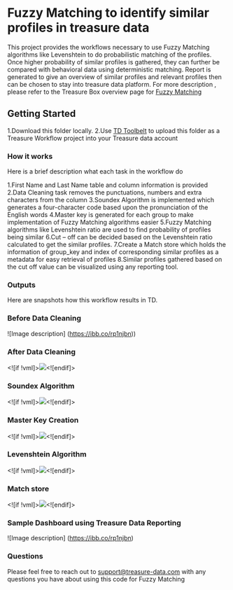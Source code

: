 
# Fuzzy Matching to identify similar profiles in treasure data  
  
This project provides the workflows necessary to use Fuzzy Matching algorithms like Levenshtein to do probabilistic matching of the profiles. Once higher probability of similar profiles is gathered, they can further be compared with behavioral data using deterministic matching. Report is generated to give an overview of similar profiles and relevant profiles then can be chosen to stay into treasure data platform. For more description , please refer to the Treasure Box overview page for [Fuzzy Matching](https://boxes.treasuredata.com/hc/en-us/articles/360032618714-Fuzzy-Matching-on-PII-data)  
  
## Getting Started  

1.Download this folder locally.
2.Use [TD Toolbelt](https://support.treasuredata.com/hc/en-us/articles/360001262207-Treasure-Workflow-Quick-Start-using-TD-Toolbelt-in-a-CLI) to upload this folder as a Treasure Workflow project into your Treasure data account  
  
### How it works

Here is a brief description what each task in the workflow do

1.First Name and Last Name table and column information is provided
2.Data Cleaning task removes the punctuations, numbers and extra characters from the column
3.Soundex Algorithm is implemented which generates a four-character code based upon the pronunciation of the English words
4.Master key is generated for each group to make implementation of Fuzzy Matching algorithms easier
5.Fuzzy Matching algorithms like Levenshtein ratio are used to find probability of profiles being similar
6.Cut – off can be decided based on the Levenshtein ratio calculated to get the similar profiles.
7.Create a Match store which holds the information of group_key and index of corresponding similar profiles as a metadata for easy retrieval of profiles
8.Similar profiles gathered based on the cut off value can be visualized using any reporting tool.

### Outputs  
  
Here are snapshots how this workflow results in TD.

### Before Data Cleaning

![Image description]
 (https://ibb.co/rp1njbn))

### After Data Cleaning

<![if !vml]>![](file:////Users/prachichavan/Library/Group%20Containers/UBF8T346G9.Office/TemporaryItems/msohtmlclip/clip_image002.png)<![endif]>

### Soundex Algorithm

<![if !vml]>![](file:////Users/prachichavan/Library/Group%20Containers/UBF8T346G9.Office/TemporaryItems/msohtmlclip/clip_image003.png)<![endif]>

### Master Key Creation

<![if !vml]>![](file:////Users/prachichavan/Library/Group%20Containers/UBF8T346G9.Office/TemporaryItems/msohtmlclip/clip_image004.png)<![endif]>

### Levenshtein Algorithm

<![if !vml]>![](file:////Users/prachichavan/Library/Group%20Containers/UBF8T346G9.Office/TemporaryItems/msohtmlclip/clip_image005.png)<![endif]>

### Match store

<![if !vml]>![](file:////Users/prachichavan/Library/Group%20Containers/UBF8T346G9.Office/TemporaryItems/msohtmlclip/clip_image006.png)<![endif]>

### Sample Dashboard using Treasure Data Reporting

![Image description]
(https://ibb.co/rp1njbn)

### Questions

Please feel free to reach out to [support@treasure-data.com](mailto:support@treasure-data.com) with any questions you have about using this code for Fuzzy Matching
